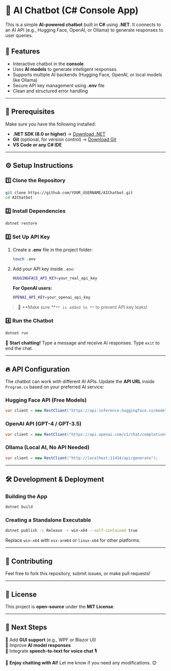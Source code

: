 # 🤖 AI Chatbot (C# Console App)

This is a simple **AI-powered chatbot** built in **C#** using **.NET**. It connects to an AI API (e.g., Hugging Face, OpenAI, or Ollama) to generate responses to user queries.

## 🚀 Features

- Interactive chatbot in the **console**
- Uses **AI models** to generate intelligent responses
- Supports multiple AI backends (Hugging Face, OpenAI, or local models like Ollama)
- Secure API key management using **.env** file
- Clean and structured error handling

---

## 📌 Prerequisites

Make sure you have the following installed:

- **.NET SDK (8.0 or higher)** → [Download .NET](https://dotnet.microsoft.com/en-us/download)
- **Git** (optional, for version control) → [Download Git](https://git-scm.com/downloads)
- **VS Code or any C# IDE**

---

## ⚙️ Setup Instructions

### 1️⃣ Clone the Repository

```sh
git clone https://github.com/YOUR_USERNAME/AIChatbot.git
cd AIChatbot
```

### 2️⃣ Install Dependencies

```sh
dotnet restore
```

### 3️⃣ Set Up API Key

1. Create a **.env** file in the project folder:
   ```sh
   touch .env
   ```
2. Add your API key inside `.env`:
   ```sh
   HUGGINGFACE_API_KEY=your_real_api_key
   ```
   **For OpenAI users:**
   ```sh
   OPENAI_API_KEY=your_openai_api_key
   ```

> 🚨 **Make sure **``** is added to **`` to prevent API key leaks!

### 4️⃣ Run the Chatbot

```sh
dotnet run
```

💬 **Start chatting!** Type a message and receive AI responses. Type `exit` to end the chat.

---

## 🔥 API Configuration

The chatbot can work with different AI APIs. Update the **API URL** inside `Program.cs` based on your preferred AI service:

### **Hugging Face API (Free Models)**

```csharp
var client = new RestClient("https://api-inference.huggingface.co/models/tiiuae/falcon-7b-instruct");
```

### **OpenAI API (GPT-4 / GPT-3.5)**

```csharp
var client = new RestClient("https://api.openai.com/v1/chat/completions");
```

### **Ollama (Local AI, No API Needed)**

```csharp
var client = new RestClient("http://localhost:11434/api/generate");
```

---

## 🛠️ Development & Deployment

### **Building the App**

```sh
dotnet build
```

### **Creating a Standalone Executable**

```sh
dotnet publish -c Release -r win-x64 --self-contained true
```

Replace `win-x64` with `osx-arm64` or `linux-x64` for other platforms.

---

## 🤝 Contributing

Feel free to fork this repository, submit issues, or make pull requests!

---

## 📜 License

This project is **open-source** under the **MIT License**.

---

## 🎯 Next Steps

🔹 Add **GUI support** (e.g., WPF or Blazor UI)\
🔹 Improve **AI model responses**\
🔹 Integrate **speech-to-text for voice chat** 🎙️

🚀 **Enjoy chatting with AI!** Let me know if you need any modifications. 😊

